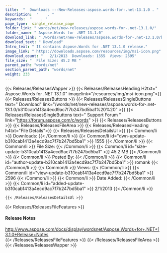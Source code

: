 ```yaml
---
title:  "  Downloads ---New-Releases-aspose.words-for-.net-13.1.0 . " 
description:  "    . " 
keywords:  "    . " 
page_type:  single_release_page
folder_link: " words/net/new-releases/aspose.words-for-.net-13.1.0/"
folder_name: " Aspose.Words for .NET 13.1.0"
download_link: " /words/net/new-releases/aspose.words-for-.net-13.1.0/b310cab1413a4ecd9ac7f7b247bd5ba1"
download_text: " Download"
Intro_text: " It contains Aspose.Words for .NET 13.1.0 release."
image_link: " https://downloads.aspose.com/resources/img/msi-icon.png"
download_count: "   2/1/2013  Downloads: 1555  Views: 2595"
file_size: "  File Size: 45.2 MB "
parent_path: "words/net"
section_parent_path: "words/net"
weight: 233 
---
```


{{< Releases/ReleasesWapper >}}
  {{< Releases/ReleasesHeading H2txt=" Aspose.Words for .NET 13.1.0" imagelink="/resources/img/msi-icon.png">}}
  {{< Releases/ReleasesButtons >}}
    {{< Releases/ReleasesSingleButtons text=" Download" link="/words/net/new-releases/aspose.words-for-.net-13.1.0/b310cab1413a4ecd9ac7f7b247bd5ba1%20%20" >}}
    {{< Releases/ReleasesSingleButtons text=" Support Forum " link="https://forum.aspose.com/c/words" >}}
  {{< Releases/ReleasesButtons >}}
  {{< Releases/ReleasesFileArea >}}
    {{< Releases/ReleasesHeading h4txt="File Details">}}
    {{< Releases/ReleasesDetailsUl >}}
            {{< Common/li  >}} Downloads: {{< /Common/li >}} 
      {{< Common/li id="dwn-update-b310cab1413a4ecd9ac7f7b247bd5ba1" >}} 1555 {{< /Common/li >}} 
      {{< Common/li  >}} File Size: {{< /Common/li >}} 
      {{< Common/li id="size-update-b310cab1413a4ecd9ac7f7b247bd5ba1" >}} 45.2 MB {{< /Common/li >}} 
      {{< Common/li  >}} Posted By: {{< /Common/li >}} 
      {{< Common/li id="author-update-b310cab1413a4ecd9ac7f7b247bd5ba1" >}} romank {{< /Common/li >}} 
      {{< Common/li  >}} Views: {{< /Common/li >}} 
      {{< Common/li id="view-update-b310cab1413a4ecd9ac7f7b247bd5ba1" >}} 2596 {{< /Common/li >}} 
      {{< Common/li  >}} Date Added: {{< /Common/li >}} 
      {{< Common/li id="added-update-b310cab1413a4ecd9ac7f7b247bd5ba1" >}} 2/1/2013 {{< /Common/li >}} 

    {{< /Releases/ReleasesDetailsUl >}}

  {{< Releases/ReleasesFileFeatures >}}
      <h4>Release Notes</h4><div><a href="http://www.aspose.com/docs/display/wordsnet/Aspose.Words+for+.NET+13.1.0+Release+Notes">http://www.aspose.com/docs/display/wordsnet/Aspose.Words+for+.NET+13.1.0+Release+Notes</a></div>
  {{< /Releases/ReleasesFileFeatures >}}
 {{< /Releases/ReleasesFileArea >}}
{{< /Releases/ReleasesWapper >}}


